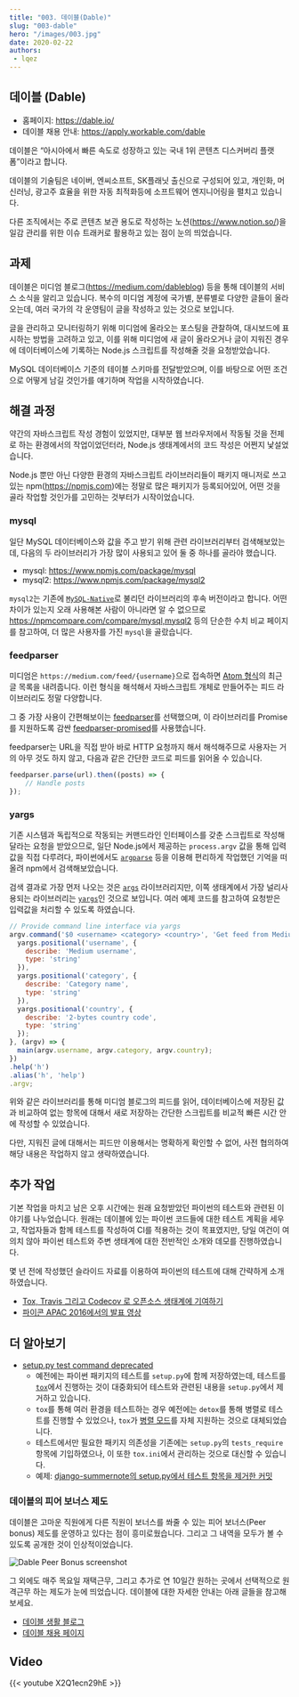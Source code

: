 ```yaml
---
title: "003. 데이블(Dable)"
slug: "003-dable"
hero: "/images/003.jpg"
date: 2020-02-22
authors:
 - lqez
---
```


## 데이블 (Dable)

 - 홈페이지: <https://dable.io/>
 - 데이블 채용 안내: <https://apply.workable.com/dable>

데이블은 “아시아에서 빠른 속도로 성장하고 있는 국내 1위 콘텐츠 디스커버리 플랫폼”이라고 합니다.

데이블의 기술팀은 네이버, 엔씨소프트, SK플래닛 출신으로 구성되어 있고, 개인화, 머신러닝, 광고주 효율을 위한 자동 최적화등에 소프트웨어 엔지니어링을 펼치고 있습니다.

다른 조직에서는 주로 콘텐츠 보관 용도로 작성하는 노션(<https://www.notion.so/>)을 일감 관리를 위한 이슈 트래커로 활용하고 있는 점이 눈의 띄었습니다.


## 과제

데이블은 미디엄 블로그(<https://medium.com/dableblog>) 등을 통해 데이블의 서비스 소식을 알리고 있습니다. 복수의 미디엄 계정에 국가별, 분류별로 다양한 글들이 올라오는데, 여러 국가의 각 운영팀이 글을 작성하고 있는 것으로 보입니다.

글을 관리하고 모니터링하기 위해 미디엄에 올라오는 포스팅을 관찰하여, 대시보드에 표시하는 방법을 고려하고 있고, 이를 위해 미디엄에 새 글이 올라오거나 글이 지워진 경우에 데이터베이스에 기록하는 Node.js 스크립트를 작성해줄 것을 요청받았습니다.

MySQL 데이터베이스 기준의 테이블 스키마를 전달받았으며, 이를 바탕으로 어떤 조건으로 어떻게 남길 것인가를 얘기하며 작업을 시작하였습니다.

## 해결 과정

약간의 자바스크립트 작성 경험이 있었지만, 대부분 웹 브라우저에서 작동될 것을 전제로 하는 환경에서의 작업이었던터라, Node.js 생태계에서의 코드 작성은 어쩐지 낯설었습니다.

Node.js 뿐만 아닌 다양한 환경의 자바스크립트 라이브러리들이 패키지 매니저로 쓰고 있는 npm(<https://npmjs.com>)에는 정말로 많은 패키지가 등록되어있어, 어떤 것을 골라 작업할 것인가를 고민하는 것부터가 시작이었습니다.

### mysql

일단 MySQL 데이터베이스와 값을 주고 받기 위해 관련 라이브러리부터 검색해보았는데, 다음의 두 라이브러리가 가장 많이 사용되고 있어 둘 중 하나를 골라야 했습니다.

 - mysql: <https://www.npmjs.com/package/mysql>
 - mysql2: <https://www.npmjs.com/package/mysql2>

`mysql2`는 기존에 [`MySQL-Native`](https://github.com/sidorares/nodejs-mysql-native)로 불리던 라이브러리의 후속 버전이라고 합니다. 어떤 차이가 있는지 오래 사용해본 사람이 아니라면 알 수 없으므로 <https://npmcompare.com/compare/mysql,mysql2> 등의 단순한 수치 비교 페이지를 참고하여, 더 많은 사용자를 가진 `mysql`을 골랐습니다.

### feedparser

미디엄은 `https://medium.com/feed/{username}`으로 접속하면 [Atom 형식](https://en.wikipedia.org/wiki/Atom_(Web_standard))의 최근 글 목록을 내려줍니다. 이런 형식을 해석해서 자바스크립트 개체로 만들어주는 피드 라이브러리도 정말 다양합니다.

그 중 가장 사용이 간편해보이는 [feedparser](https://www.npmjs.com/package/feedparser)를 선택했으며, 이 라이브러리를 Promise를 지원하도록 감싼 [feedparser-promised](https://www.npmjs.com/package/feedparser-promised)를 사용했습니다.

feedparser는 URL을 직접 받아 바로 HTTP 요청까지 해서 해석해주므로 사용자는 거의 아무 것도 하지 않고, 다음과 같은 간단한 코드로 피드를 읽어올 수 있습니다.

```javascript
feedparser.parse(url).then((posts) => {
    // Handle posts
});
```

### yargs

기존 시스템과 독립적으로 작동되는 커맨드라인 인터페이스를 갖춘 스크립트로 작성해달라는 요청을 받았으므로, 일단 Node.js에서 제공하는 `process.argv` 값을 통해 입력값을 직접 다루려다, 파이썬에서도 [`argparse`](https://docs.python.org/3/library/argparse.html) 등을 이용해 편리하게 작업했던 기억을 떠올려 npm에서 검색해보았습니다.

검색 결과로 가장 먼저 나오는 것은 [`args`](https://www.npmjs.com/package/args) 라이브러리지만, 이쪽 생태계에서 가장 널리사용되는 라이브러리는 [`yargs`](https://www.npmjs.com/package/yargs)인 것으로 보입니다. 여러 예제 코드를 참고하여 요청받은 입력값을 처리할 수 있도록 하였습니다.

```javascript
// Provide command line interface via yargs
argv.command('$0 <username> <category> <country>', 'Get feed from Medium blog and upsert into MySQL', (yargs) => {
  yargs.positional('username', {
    describe: 'Medium username',
    type: 'string'
  }),
  yargs.positional('category', {
    describe: 'Category name',
    type: 'string'
  }),
  yargs.positional('country', {
    describe: '2-bytes country code',
    type: 'string'
  });
}, (argv) => {
  main(argv.username, argv.category, argv.country);
})
.help('h')
.alias('h', 'help')
.argv;
```

위와 같은 라이브러리를 통해 미디엄 블로그의 피드를 읽어, 데이터베이스에 저장된 값과 비교하여 없는 항목에 대해서 새로 저장하는 간단한 스크립트를 비교적 빠른 시간 안에 작성할 수 있었습니다.

다만, 지워진 글에 대해서는 피드만 이용해서는 명확하게 확인할 수 없어, 사전 협의하여 해당 내용은 작업하지 않고 생략하였습니다.

## 추가 작업

기본 작업을 마치고 남은 오후 시간에는 원래 요청받았던 파이썬의 테스트와 관련된 이야기를 나누었습니다. 원래는 데이블에 있는 파이썬 코드들에 대한 테스트 계획을 세우고, 작업자들과 함께 테스트를 작성하여 CI를 적용하는 것이 목표였지만, 당일 여건이 여의치 않아 파이썬 테스트와 주변 생태계에 대한 전반적인 소개와 데모를 진행하였습니다.

몇 년 전에 작성했던 슬라이드 자료를 이용하여 파이썬의 테스트에 대해 간략하게 소개하였습니다.

 - [Tox, Travis 그리고 Codecov 로 오픈소스 생태계에 기여하기](https://www.slideshare.net/lqez/tox-travis-codecov-67523447)
 - [파이콘 APAC 2016에서의 발표 영상](https://www.youtube.com/watch?v=cJViQvZqLII)

## 더 알아보기

 - [setup.py test command deprecated](https://github.com/pypa/setuptools/issues/1684)
   - 예전에는 파이썬 패키지의 테스트를 `setup.py`에 함께 저장하였는데, 테스트를 [`tox`](https://tox.readthedocs.io/en/latest/)에서 진행하는 것이 대중화되어 테스트와 관련된 내용을 `setup.py`에서 제거하고 있습니다.
   - `tox`를 통해 여러 환경을 테스트하는 경우 예전에는 `detox`를 통해 병렬로 테스트를 진행할 수 있었으나, `tox`가 [병렬 모드](https://tox.readthedocs.io/en/latest/example/basic.html#parallel-mode)를 자체 지원하는 것으로 대체되었습니다.
   - 테스트에서만 필요한 패키지 의존성을 기존에는 `setup.py`의 `tests_require` 항목에 기입하였으나, 이 또한 `tox.ini`에서 관리하는 것으로 대신할 수 있습니다.
   - 예제: [django-summernote의 setup.py에서 테스트 항목을 제거한 커밋](https://github.com/summernote/django-summernote/commit/3d44a3ab1758a1a412e9f582bf71be9ec31ee547)


### 데이블의 피어 보너스 제도

데이블은 고마운 직원에게 다른 직원이 보너스를 쏴줄 수 있는 피어 보너스(Peer bonus) 제도를 운영하고 있다는 점이 흥미로웠습니다. 그리고 그 내역을 모두가 볼 수 있도록 공개한 것이 인상적이었습니다.

![Dable Peer Bonus screenshot](/images/003-dable_peer.png)

그 외에도 매주 목요일 재택근무, 그리고 추가로 연 10일간 원하는 곳에서 선택적으로 원격근무 하는 제도가 눈에 띄었습니다. 데이블에 대한 자세한 안내는 아래 글들을 참고해보세요.

 - [데이블 생활 블로그](https://blog.naver.com/PostThumbnailList.nhn?blogId=teamdable&from=postList&categoryNo=7&parentCategoryNo=7)
 - [데이블 채용 페이지](https://apply.workable.com/dable)

## Video
{{< youtube X2Q1ecn29hE >}}
